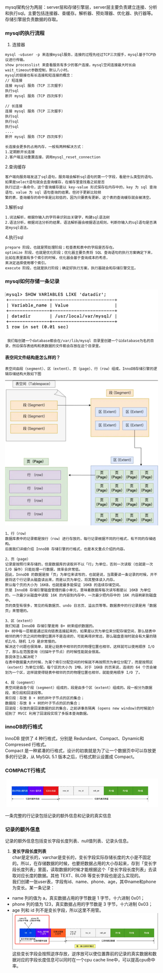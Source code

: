 mysql架构分为两层：server层和存储引擎层，server层主要负责建立连接、分析和执行sql。主要包括连接器、查缓存。解析器、预处理器、优化器、执行器等。存储引擎层负责数据的存取。
### mysql的执行流程
1. 连接器
```
mysql -u$user -p 来连接mysql服务，连接的过程先经过TCP三次握手，mysql基于TCP协议进行传输。
show processlist 来查看服务有多少的客户连接，mysql空闲连接最大时长由wait_timeout参数控制，默认八小时。
mysql的链接也有长连接和短连接的概念：
// 短连接
连接 mysql 服务（TCP 三次握手）
执行sql
断开 mysql 服务（TCP 四次挥手）

// 长连接
连接 mysql 服务（TCP 三次握手）
执行sql
执行sql
执行sql
....
断开 mysql 服务（TCP 四次挥手）

长连接会更多的占用内存，一般有两种解决方式：
1.定期断开长连接
2.客户端主动重置连接，调用mysql_reset_connection
```
2.查询缓存
```
客户端向服务端发送了sql语句，服务端会解析sql语句的第一个字段，看是什么类型的语句。如果是select语句就会去查询缓存，在缓存里查找看之前是否
执行过这一条命令，这个查询缓存是以 key-value 形式保存在内存中的，key 为 sql 查询语句，value 为 sql 语句查询的结果。但对于更新比较频
繁的表，查询缓存的命中率是比较低的，因为只要表有更新，这个表的查询缓存就会被清空。
```
3.解析sql
```
1.词法解析，根据你输入的字符串识别出关键字，构建sql语法树
2.语法分析，根据词法分析的结果，语法解析器会根据语法规则，判断你输入的sql语句是否满足mysql语法。
```
4.执行sql
```
prepare 阶段，也就是预处理阶段；检查表和表中的字段是否存在。
optimize 阶段，也就是优化阶段；优化器主要负责将 SQL 查询语句的执行方案确定下来，比如在表里面有多个索引的时候，优化器会基于查询成本的考虑，
来决定选择使用哪个索引。
execute 阶段，也就是执行阶段；确定好执行方案，执行器就会和存储引擎交互。

```
### mysql如何存储一条记录
![Example Image](./image/mysql1.jpg)
```
 我们每创建一个database都会在/var/lib/mysql 目录里创建一个以database为名的目录，然后保存表结构和表数据的文件都会存放在这个目录里。
```
#### 表空间文件结构是怎么样的？
```
表空间由段（segment）、区（extent）、页（page）、行（row）组成，InnoDB存储引擎的逻辑存储结构大致如下图
```
![Example Image](./image/mysql2.jpg)
```
1、行（row）
数据库表中的记录都是按行（row）进行存放的，每行记录根据不同的行格式，有不同的存储结构。
后面我们详细介绍 InnoDB 存储引擎的行格式，也是本文重点介绍的内容。

2、页（page）
记录是按照行来存储的，但是数据库的读取并不以「行」为单位，否则一次读取（也就是一次 I/O 操作）只能处理一行数据，效率会非常低。
因此，InnoDB 的数据是按「页」为单位来读写的，也就是说，当需要读一条记录的时候，并不是将这个行记录从磁盘读出来，而是以页为单位，将其整体读入内存。
默认每个页的大小为 16KB，也就是最多能保证 16KB 的连续存储空间。
页是 InnoDB 存储引擎磁盘管理的最小单元，意味着数据库每次读写都是以 16KB 为单位的，一次最少从磁盘中读取 16K 的内容到内存中，一次最少把内存中的 16K 内容刷新到磁盘中。
页的类型有很多，常见的有数据页、undo 日志页、溢出页等等。数据表中的行记录是用「数据页」来管理的。

3、区（extent）
我们知道 InnoDB 存储引擎是用 B+ 树来组织数据的。
B+ 树中每一层都是通过双向链表连接起来的，如果是以页为单位来分配存储空间，那么链表中相邻的两个页之间的物理位置并不是连续的，可能离得非常远，那么磁盘查询时就会有大量的随机I/O，随机 I/O 是非常慢的。
解决这个问题也很简单，就是让链表中相邻的页的物理位置也相邻，这样就可以使用顺序 I/O 了，那么在范围查询（扫描叶子节点）的时候性能就会很高。
那具体怎么解决呢？
在表中数据量大的时候，为某个索引分配空间的时候就不再按照页为单位分配了，而是按照区（extent）为单位分配。每个区的大小为 1MB，对于 16KB 的页来说，连续的 64 个页会被划为一个区，这样就使得链表中相邻的页的物理位置也相邻，就能使用顺序 I/O 了。

4、段（segment）
表空间是由各个段（segment）组成的，段是由多个区（extent）组成的。段一般分为数据段、索引段和回滚段等。
索引段：存放 B + 树的非叶子节点的区的集合；
数据段：存放 B + 树的叶子节点的区的集合；
回滚段：存放的是回滚数据的区的集合，之前讲事务隔离 (opens new window)的时候就介绍到了 MVCC 利用了回滚段实现了多版本查询数据。
```
### innoDB的行格式
InnoDB 提供了 4 种行格式，分别是 Redundant、Compact、Dynamic和 Compressed 行格式。  
Compact 是一种紧凑的行格式，设计的初衷就是为了让一个数据页中可以存放更多的行记录，从 MySQL 5.1 版本之后，行格式默认设置成 Compact。  
### COMPACT行格式 
![Example Image](./image/compact.png)

一条完整的行记录包括记录的额外信息和记录的真实信息  
### 记录的额外信息
记录的额外信息包括变长字段长度列表、null值列表、记录头信息。  
1. **变长字段长度列表**  
char是定长的，varchar是变长的，变长字段实际存储长度的大小是不固定的。所以，在存储数据的时候，也要把数据占用的大小存起来，存到「变长字段长度列表」里面，读取数据的时候才能根据这个「变长字段长度列表」去读取对应长度的数据。其他 TEXT、BLOB 等变长字段也是这么实现的。  
我们创建一张user表，字段有id、name、phone、age，其中name和phone为变长。某一条记录：  
 - name 列的值为 a，真实数据占用的字节数是 1 字节，十六进制 0x01；
 - phone 列的值为 123，真实数据占用的字节数是 3 字节，十六进制 0x03；
 - age 列和 id 列不是变长字段，所以这里不用管。  
![compact2.png](image%2Fcompact2.png)
这些变长字段会按照逆序存放，逆序放可以使位置靠前的记录的真实数据和数据对应的字段长度信息可以同时在一个cpu cache line中，可以提高cpu命中率。



